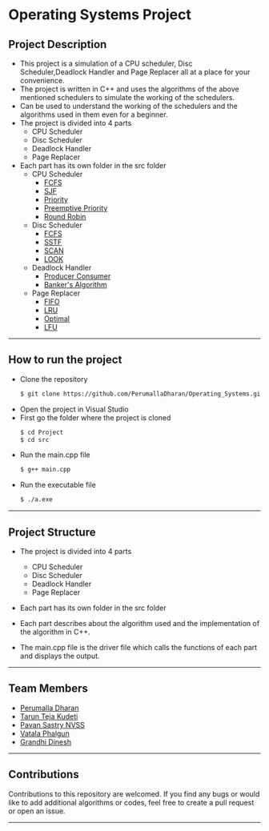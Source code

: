 # Operating Systems Project

## Project Description
- This project is a simulation of a CPU scheduler, Disc Scheduler,Deadlock Handler and Page Replacer all at a place for your convenience. 
- The project is written in C++ and uses the algorithms of the above mentioned schedulers to simulate the working of the schedulers.
- Can be used to understand the working of the schedulers and the algorithms used in them even for a beginner.
- The project is divided into 4 parts
    - CPU Scheduler
    - Disc Scheduler
    - Deadlock Handler
    - Page Replacer
- Each part has its own folder in the src folder
    - CPU Scheduler
        - [FCFS](https://github.com/PerumallaDharan/Operating_Systems/blob/master/Project/src/Header_Files/CPU_Scheduling_Headers/fcfs.h)
        - [SJF](https://github.com/PerumallaDharan/Operating_Systems/blob/master/Project/src/Header_Files/CPU_Scheduling_Headers/sjf.h)
        - [Priority](https://github.com/PerumallaDharan/Operating_Systems/blob/master/Project/src/Header_Files/CPU_Scheduling_Headers/priority.h)
        - [Preemptive Priority](https://github.com/PerumallaDharan/Operating_Systems/blob/master/Project/src/Header_Files/CPU_Scheduling_Headers/preemptive.h)
        - [Round Robin](https://github.com/PerumallaDharan/Operating_Systems/blob/master/Project/src/Header_Files/CPU_Scheduling_Headers/roundrobin.h)
    - Disc Scheduler
        - [FCFS](https://github.com/PerumallaDharan/Operating_Systems/blob/master/Project/src/Header_Files/Disc_Scheduling_Headers/pagefcfs.h)
        - [SSTF](https://github.com/PerumallaDharan/Operating_Systems/blob/master/Project/src/Header_Files/Disc_Scheduling_Headers/pagesstf.h)
        - [SCAN](https://github.com/PerumallaDharan/Operating_Systems/blob/master/Project/src/Header_Files/Disc_Scheduling_Headers/pagescan.h)
        - [LOOK](https://github.com/PerumallaDharan/Operating_Systems/blob/master/Project/src/Header_Files/Disc_Scheduling_Headers/pagelook.h)
    - Deadlock Handler
        - [Producer Consumer](https://github.com/PerumallaDharan/Operating_Systems/blob/master/Project/src/Header_Files/Deadlocks_Headers/producer_consumer.h)
        - [Banker's Algorithm](https://github.com/PerumallaDharan/Operating_Systems/blob/master/Project/src/Header_Files/Deadlocks_Headers/banker.h)
    - Page Replacer
        - [FIFO](https://github.com/PerumallaDharan/Operating_Systems/blob/master/Project/src/Header_Files/Page_Replacement_Headers/fifo.h)
        - [LRU](https://github.com/PerumallaDharan/Operating_Systems/blob/master/Project/src/Header_Files/Page_Replacement_Headers/lru.h)
        - [Optimal](https://github.com/PerumallaDharan/Operating_Systems/blob/master/Project/src/Header_Files/Page_Replacement_Headers/optimal.h)
        - [LFU](https://github.com/PerumallaDharan/Operating_Systems/blob/master/Project/src/Header_Files/Page_Replacement_Headers/lfu.h)

<hr>

## How to run the project
- Clone the repository
    ```bash
    $ git clone https://github.com/PerumallaDharan/Operating_Systems.git
    ```
- Open the project in Visual Studio
- First go the folder where the project is cloned
    ```bash
    $ cd Project
    $ cd src
    ```
- Run the main.cpp file
    ```bash
    $ g++ main.cpp
    ```
- Run the executable file
    ```bash
    $ ./a.exe
    ```

<hr>

## Project Structure
- The project is divided into 4 parts
    - CPU Scheduler
    - Disc Scheduler
    - Deadlock Handler
    - Page Replacer
- Each part has its own folder in the src folder
- Each part describes about the algorithm used and the implementation of the algorithm in C++.

- The main.cpp file is the driver file which calls the functions of each part and displays the output.

<hr>

## Team Members
- [Perumalla Dharan](https://github.com/PerumallaDharan)        
- [Tarun Teja Kudeti]()       
- [Pavan Sastry NVSS](https://github.com/PavanNVSS)   
- [Vatala Phalgun](https://github.com/Vatala-Phalgun)          
- [Grandhi Dinesh](https://github.com/dinesh-grandhi)

<hr>

## Contributions
Contributions to this repository are welcomed. If you find any bugs or would like to add additional algorithms or codes, feel free to create a pull request or open an issue.

<hr />

